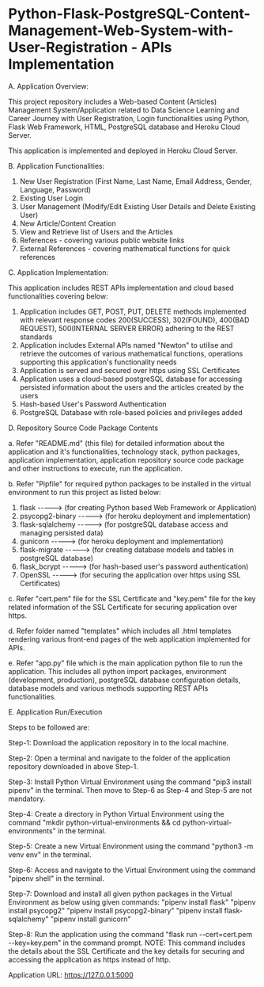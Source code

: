 # Python-Flask-PostgreSQL-Content-Management-Web-System-with-User-Registration - APIs Implementation

A. Application Overview:

This project repository includes a Web-based Content (Articles) Management System/Application related to Data Science Learning and Career Journey with User Registration, Login functionalities using Python, Flask Web Framework, HTML, PostgreSQL database and Heroku Cloud Server.

This application is implemented and deployed in Heroku Cloud Server.


B. Application Functionalities:

1. New User Registration (First Name, Last Name, Email Address, Gender, Language, Password)
2. Existing User Login
3. User Management (Modify/Edit Existing User Details and Delete Existing User)
3. New Article/Content Creation
4. View and Retrieve list of Users and the Articles
5. References - covering various public website links
6. External References - covering mathematical functions for quick references


C. Application Implementation:

This application includes REST APIs implementation and cloud based functionalities covering below:
1. Application includes  GET, POST, PUT, DELETE methods implemented with relevant response codes 200(SUCCESS), 302(FOUND), 400(BAD REQUEST), 500(INTERNAL SERVER ERROR) adhering to the REST standards
2. Application includes External APIs named "Newton" to utilise and retrieve the outcomes of various mathematical functions, operations supporting this application's functionality needs
3. Application is served and secured over https using SSL Certificates
4. Application uses a cloud-based postgreSQL database for accessing persisted information about the users and the articles created by the users  
5. Hash-based User's Password Authentication
6. PostgreSQL Database with role-based policies and privileges added


D. Repository Source Code Package Contents

a. Refer "README.md" (this file) for detailed information about the application and it's functionalities, technology stack, python packages, application implementation, application repository source code package and other instructions to execute, run the application.


b. Refer "Pipfile" for required python packages to be installed in the virtual environment to run this project as listed below:
1. flask 			-----> (for creating Python based Web Framework or Application)
2. psycopg2-binary 	-----> (for heroku deployment and implementation)
3. flask-sqlalchemy 	-----> (for postgreSQL database access and managing persisted data)
4. gunicorn 		-----> (for heroku deployment and implementation)
5. flask-migrate 		-----> (for creating database models and tables in postgreSQL database)
6. flask_bcrypt 		-----> (for hash-based user's password authentication)
7. OpenSSL 		-----> (for securing the application over https using SSL Certificates)


c. Refer "cert.pem" file for the SSL Certificate and "key.pem" file for the key related information of the SSL Certificate for securing application over https.


d. Refer folder named "templates" which includes all .html templates rendering various front-end pages of the web application implemented for APIs.


e. Refer "app.py" file which is the main application python file to run the application. 
This includes all python import packages, environment (development, production), postgreSQL database configuration details, database models and various methods supporting REST APIs functionalities.


E. Application Run/Execution

Steps to be followed are:

Step-1:
Download the application repository in to the local machine.

Step-2:
Open a terminal and navigate to the folder of the application repository downloaded in above Step-1.

Step-3:
Install Python Virtual Environment using the command "pip3 install pipenv" in the terminal. Then move to Step-6 as Step-4 and Step-5 are not mandatory.

Step-4:
Create a directory in Python Virtual Environment using the command "mkdir python-virtual-environments && cd python-virtual-environments" in the terminal.

Step-5:
Create a new Virtual Environment using the command "python3 -m venv env" in the terminal.

Step-6:
Access and navigate to the Virtual Environment using the command "pipenv shell" in the terminal.

Step-7:
Download and install all given python packages in the Virtual Environment as below using given commands:
"pipenv install flask"
"pipenv install psycopg2"
"pipenv install psycopg2-binary"
"pipenv install flask-sqlalchemy"
"pipenv install gunicorn"

Step-8:
Run the application using the command "flask run --cert=cert.pem --key=key.pem" in the command prompt. 
NOTE: This command includes the details about the SSL Certificate and the key details for securing and accessing the application as https instead of http.

Application URL: https://127.0.0.1:5000














